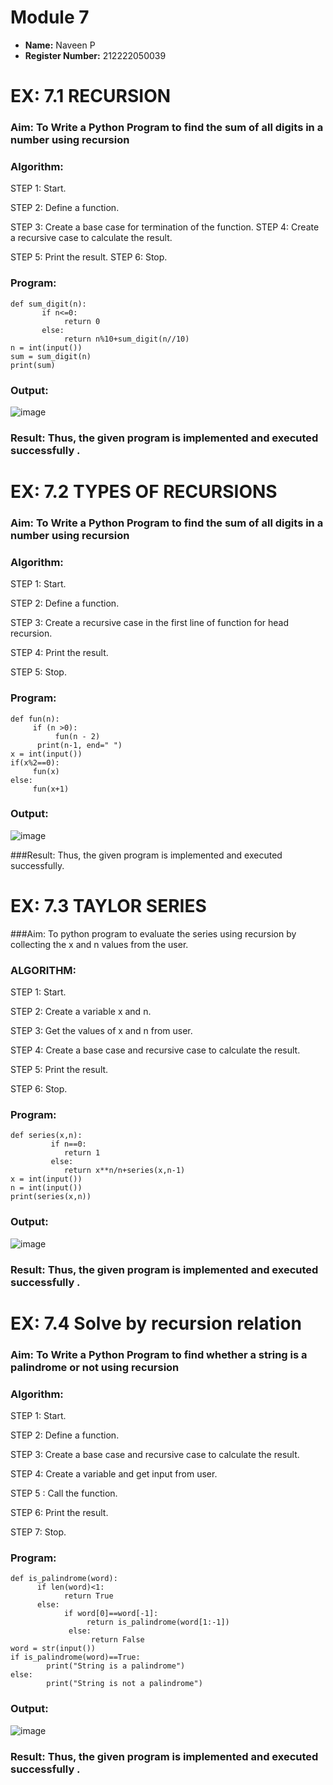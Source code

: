 # Module 7

- **Name:** Naveen P 
- **Register Number:** 212222050039



# EX: 7.1 RECURSION
### Aim: To Write a Python Program to find the sum of all digits in a number using recursion
### Algorithm:
STEP 1: Start.

STEP 2: Define a function.

STEP 3: Create a base case for termination of the function. STEP 4: Create a recursive case to calculate the result.

STEP 5: Print the result. STEP 6: Stop.

### Program:
```
def sum_digit(n):
       if n<=0:
            return 0
       else:
            return n%10+sum_digit(n//10)
n = int(input())
sum = sum_digit(n)
print(sum)
```
### Output:
![image](https://github.com/user-attachments/assets/50acc657-266e-46e6-ab17-10358494e26c)

### Result: Thus, the given program is implemented and executed successfully .



 

# EX: 7.2 TYPES OF RECURSIONS
### Aim: To Write a Python Program to find the sum of all digits in a number using recursion
### Algorithm:
STEP 1: Start.

STEP 2: Define a function.

STEP 3: Create a recursive case in the first line of function for head recursion.

STEP 4: Print the result.

STEP 5: Stop.
### Program:
```
def fun(n):
     if (n >0):
          fun(n - 2)
      print(n-1, end=" ")
x = int(input())
if(x%2==0):
     fun(x)
else:
     fun(x+1)

```
### Output:
![image](https://github.com/user-attachments/assets/c4d6416f-d333-49c1-9dd5-0f774cdabb03)

###Result: Thus, the given program is implemented and executed successfully.
 


# EX: 7.3 TAYLOR SERIES

###Aim: To python program to evaluate the series using recursion by collecting the x and n values from the user.
### ALGORITHM:
STEP 1: Start.

STEP 2: Create a variable x and n.

STEP 3: Get the values of x and n from user.

STEP 4: Create a base case and recursive case to calculate the result.

STEP 5: Print the result.

STEP 6: Stop.
### Program:
```
def series(x,n):
         if n==0:
            return 1
         else:
            return x**n/n+series(x,n-1)
x = int(input())
n = int(input())
print(series(x,n))
```
### Output:
![image](https://github.com/user-attachments/assets/1d00b1a4-cecb-466f-8593-805f00d27461)

 
### Result: Thus, the given program is implemented and executed successfully .


 

# EX: 7.4 Solve by recursion relation

### Aim: To Write a Python Program to find whether a string is a palindrome or not using recursion

### Algorithm:
STEP 1: Start.

STEP 2: Define a function.

STEP 3: Create a base case and recursive case to calculate the result.

STEP 4: Create a variable and get input from user.

STEP 5 : Call the function.

STEP 6: Print the result.

STEP 7: Stop.

### Program:
```
def is_palindrome(word):
      if len(word)<1:
            return True
      else:
            if word[0]==word[-1]:
                 return is_palindrome(word[1:-1])
             else:
                  return False
word = str(input())
if is_palindrome(word)==True:
        print("String is a palindrome")
else:
        print("String is not a palindrome")
```
### Output:
![image](https://github.com/user-attachments/assets/d30ef836-1901-448a-a146-dc905fdc3198)

### Result: Thus, the given program is implemented and executed successfully .
 

